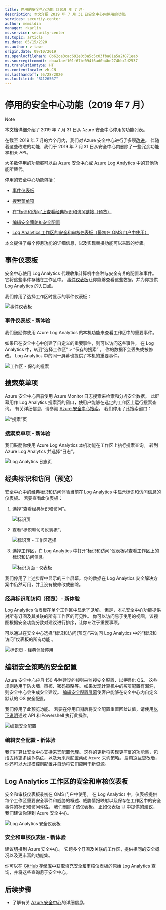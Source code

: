 ```yaml
---
title: 停用的安全中心功能（2019 年 7 月）
description: 本文介绍 2019 年 7 月 31 日安全中心内停用的功能。
services: security-center
author: memildin
manager: rkarlin
ms.service: security-center
ms.topic: article
ms.date: 05/15/2020
ms.author: v-tawe
origin.date: 09/10/2019
ms.openlocfilehash: 8b62ca3cac692e0d3a5c5c03fba81a5a2f871eab
ms.sourcegitcommit: cbaa1aef101f67bd094f6ad0b4be274bbc2d2537
ms.translationtype: HT
ms.contentlocale: zh-CN
ms.lasthandoff: 05/28/2020
ms.locfileid: "84126567"
---
```

# <a name="retirement-of-security-center-features-july-2019"></a>停用的安全中心功能（2019 年 7 月）

> [!NOTE]
> 本文档详细介绍了 2019 年 7 月 31 日从 Azure 安全中心停用的功能列表。
>
>

在截至 2019 年 7 月的六个月内，我们对 Azure 安全中心进行了多项[改进](https://updates.azure.cn/?product=security-center)。
伴随着这些改进的功能，我们于 2019 年 7 月 31 日从安全中心内删除了一些冗余功能和相关 API。

大多数停用的功能都可以由 Azure 安全中心或 Azure Log Analytics 中的其他功能所替代。

停用的安全中心功能包括：

- [事件仪表板](#menu_events)
- [搜索菜单项](#menu_search)
- [在“标识和访问”上查看经典标识和访问链接（预览）](#menu_classicidentity)




- [编辑安全策略的安全配置](#menu_securityconfigurations)
- [Log Analytics 工作区的安全和审核仪表板（最初在 OMS 门户中使用）](#menu_securityomsdashboard)

本文提供了每个停用功能的详细信息，以及实现替换功能可以采取的步骤。

## <a name="events-dashboard"></a>事件仪表板<a name="menu_events"></a>

安全中心使用 Log Analytics 代理收集计算机中各种与安全有关的配置和事件。 它将这些事件存储在工作区中。 [事件仪表板](https://docs.microsoft.com/azure/security-center/security-center-events-dashboard)让你能够查看这些数据，并为你提供 Log Analytics 的入口点。

我们停用了选择工作区时显示的事件仪表板：

![事件仪表板][2]

### <a name="events-dashboard---the-new-experience"></a>事件仪表板 - 新体验

我们鼓励你使用 Azure Log Analytics 的本机功能来查看工作区中的重要事件。

如果已在安全中心中创建了自定义的重要事件，则可以访问这些事件。 在 Log Analytics 中，转到“选择工作区” > “保存的搜索” 。 你的数据不会丢失或被修改。 Log Analytics 中的同一屏幕也提供了本机的重要事件。

![工作区 - 保存的搜索][3]

## <a name="search-menu-entry"></a>搜索菜单项<a name="menu_search"></a>

Azure 安全中心目前使用 Azure Monitor 日志搜索来检索和分析安全数据。 此屏幕用作 Log Analytics 搜索页的窗口，使用户能够在选定的工作区上运行搜索查询。 有关详细信息，请参阅 [Azure 安全中心搜索](https://docs.azure.cn/security-center/security-center-search)。 我们停用了此搜索窗口：

![“搜索”页][4]

### <a name="search-menu-entry---the-new-experience"></a>搜索菜单项 - 新体验

我们鼓励你使用 Azure Log Analytics 本机功能在工作区上执行搜索查询。 转到 Azure Log Analytics 并选择“日志”。

![Log Analytics 日志页][5]

## <a name="classic-identity--access-preview"></a>经典标识和访问（预览）<a name="menu_classicidentity"></a>

安全中心中的经典标识和访问体验当前在 Log Analytics 中显示标识和访问信息的仪表板。 若要查看此仪表板：

1. 选择“查看经典标识和访问”。

   ![标识页][6]

1. 查看“标识和访问仪表板”。

    ![标识页 - 工作区选择][7]

1. 选择工作区，在 Log Analytics 中打开“标识和访问”仪表板以查看工作区上的标识和访问信息。

   ![标识页面 - 仪表板][8]

我们停用了上述步骤中显示的三个屏幕。 你的数据在 Log Analytics 安全解决方案中仍然可用，并且没有被修改或删除。

### <a name="classic-identity--access-preview---the-new-experience"></a>经典标识和访问（预览）- 新体验

Log Analytics 仪表板在单个工作区中显示了见解。 但是，本机安全中心功能提供对所有订阅及其关联的所有工作区的可见性。 你可以访问易于使用的视图，该视图根据安全功能分数对建议进行排序，让你专注于重要事项。

可以通过在安全中心选择“标识和访问(预览)”来访问 Log Analytics 中的“标识和访问”仪表板的所有功能 。

![标识页 - 经典体验停用][9]




## <a name="edit-security-configurations-for-security-policies"></a>编辑安全策略的安全配置<a name="menu_securityconfigurations"></a>

Azure 安全中心应用 [150 多种建议的规则](https://gallery.technet.microsoft.com/Azure-Security-Center-a789e335)来监视安全配置，以便强化 OS。 这些规则适用于防火墙、审核、密码策略等。 如果发现计算机中的某项配置有漏洞，则安全中心会生成安全建议。 [编辑安全配置屏幕](https://docs.azure.cn/security-center/security-center-customize-os-security-config)使客户能够在安全中心内自定义默认的 OS 安全配置。

我们停用了此预览功能。 若要在停用日期后将安全配置重置回默认值，请使用[以下说明](https://github.com/Azure/Azure-Security-Center/tree/master/Powershell%20scripts/Reset%20security%20configurations%20customization)通过 API 和 Powershell 执行此操作。

![编辑安全配置][17]

### <a name="edit-security-configurations---the-new-experience"></a>编辑安全配置 - 新体验

我们打算让安全中心支持[来宾配置代理](https://docs.azure.cn/governance/policy/concepts/guest-configuration)。 这样的更新将实现更丰富的功能集，包括支持更多操作系统，以及为来宾配置集成 Azure 来宾策略。 启用这些更改后，你还可以大规模控制配置并自动将它们应用于新资源。

## <a name="security-and-audit-dashboard-for-log-analytics-workspaces"></a>Log Analytics 工作区的安全和审核仪表板<a name="menu_securityomsdashboard"></a>

安全和审核仪表板最初在 OMS 门户中使用。 在 Log Analytics 中，仪表板提供每个工作区重要安全事件和威胁的概述、威胁情报映射以及保存在工作区中的安全事件的标识和访问评估。 我们删除了该仪表板。 正如仪表板 UI 中提供的建议，我们建议你转到 Azure 安全中心。

![Log Analytics 安全仪表板][18]

### <a name="security-and-audit-dashboard---the-new-experience"></a>安全和审核仪表板 - 新体验

建议切换到 Azure 安全中心。 它跨多个订阅及关联的工作区，提供相同的安全概况以及更丰富的功能集。

你可以在 [GitHub 存储库](https://github.com/Azure/Azure-Security-Center/tree/master/Legacy%20Log%20Analytics%20dashboards)中获取填充安全和审核仪表板的原始 Log Analytics 查询，并将这些查询用于安全中心。

## <a name="next-steps"></a>后续步骤

- 了解有关 [Azure 安全中心](https://docs.azure.cn/security-center/)的详细信息。


<!--Image references - events-->
[1]: ./media/security-center-features-retirement-july2019/asc_events_dashboard.png
[2]: ./media/security-center-features-retirement-july2019/asc_events_dashboard_inner.png
[3]: ./media/security-center-features-retirement-july2019/workspace_saved_searches.png
<!--Image references - search-->
[4]: ./media/security-center-features-retirement-july2019/asc_search.png
[5]: ./media/security-center-features-retirement-july2019/workspace_logs.png
<!--Image references - classic identity and access-->
[6]: ./media/security-center-features-retirement-july2019/asc_identity.png
[7]: ./media/security-center-features-retirement-july2019/asc_identity_workspace_selection.png
[8]: ./media/security-center-features-retirement-july2019/loganalytics_dashboard_identity.png
[9]: ./media/security-center-features-retirement-july2019/asc_identity_nobuttonhighlight.png
<!--Image references - alerts map-->
[10]: ./media/security-center-features-retirement-july2019/asc_security_alerts_map.png
[11]: ./media/security-center-features-retirement-july2019/asc_threat_intellignece_dashboard.png
[12]: ./media/security-center-features-retirement-july2019/loganalytics_security_alerts_map.png
<!--Image references - custom alerts-->
[13]: ./media/security-center-features-retirement-july2019/asc_custom_alerts.png
<!--Image references - Investigation-->
[14]: ./media/security-center-features-retirement-july2019/asc-security-incident.png
[15]: ./media/security-center-features-retirement-july2019/loganalytics_investigation_dashboard.png
<!--Image references - Solutions-->
[16]: ./media/security-center-features-retirement-july2019/asc_security_solutions.png
<!--Image references - Edit security configurations-->
[17]: ./media/security-center-features-retirement-july2019/asc_edit_security_configurations.png
<!--Image references - Security dashboard in log analytics-->
[18]: ./media/security-center-features-retirement-july2019/loganalytics_security_dashboard.png
